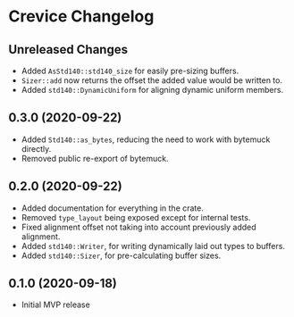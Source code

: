 # Crevice Changelog

## Unreleased Changes
* Added `AsStd140::std140_size` for easily pre-sizing buffers.
* `Sizer::add` now returns the offset the added value would be written to.
* Added `std140::DynamicUniform` for aligning dynamic uniform members.

## 0.3.0 (2020-09-22)
* Added `Std140::as_bytes`, reducing the need to work with bytemuck directly.
* Removed public re-export of bytemuck.

## 0.2.0 (2020-09-22)
* Added documentation for everything in the crate.
* Removed `type_layout` being exposed except for internal tests.
* Fixed alignment offset not taking into account previously added alignment.
* Added `std140::Writer`, for writing dynamically laid out types to buffers.
* Added `std140::Sizer`, for pre-calculating buffer sizes.

## 0.1.0 (2020-09-18)
* Initial MVP release